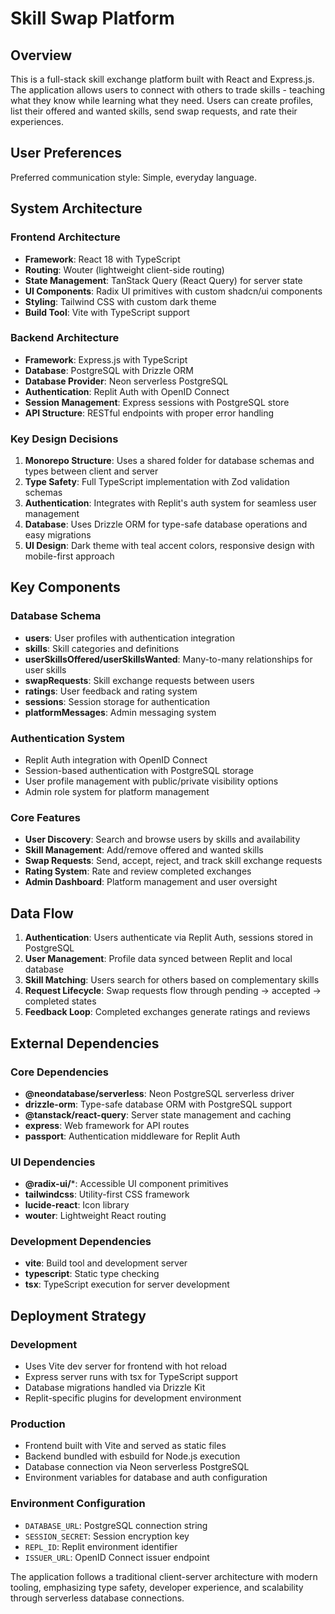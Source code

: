 # Skill Swap Platform

## Overview

This is a full-stack skill exchange platform built with React and Express.js. The application allows users to connect with others to trade skills - teaching what they know while learning what they need. Users can create profiles, list their offered and wanted skills, send swap requests, and rate their experiences.

## User Preferences

Preferred communication style: Simple, everyday language.

## System Architecture

### Frontend Architecture
- **Framework**: React 18 with TypeScript
- **Routing**: Wouter (lightweight client-side routing)
- **State Management**: TanStack Query (React Query) for server state
- **UI Components**: Radix UI primitives with custom shadcn/ui components
- **Styling**: Tailwind CSS with custom dark theme
- **Build Tool**: Vite with TypeScript support

### Backend Architecture
- **Framework**: Express.js with TypeScript
- **Database**: PostgreSQL with Drizzle ORM
- **Database Provider**: Neon serverless PostgreSQL
- **Authentication**: Replit Auth with OpenID Connect
- **Session Management**: Express sessions with PostgreSQL store
- **API Structure**: RESTful endpoints with proper error handling

### Key Design Decisions
1. **Monorepo Structure**: Uses a shared folder for database schemas and types between client and server
2. **Type Safety**: Full TypeScript implementation with Zod validation schemas
3. **Authentication**: Integrates with Replit's auth system for seamless user management
4. **Database**: Uses Drizzle ORM for type-safe database operations and easy migrations
5. **UI Design**: Dark theme with teal accent colors, responsive design with mobile-first approach

## Key Components

### Database Schema
- **users**: User profiles with authentication integration
- **skills**: Skill categories and definitions
- **userSkillsOffered/userSkillsWanted**: Many-to-many relationships for user skills
- **swapRequests**: Skill exchange requests between users
- **ratings**: User feedback and rating system
- **sessions**: Session storage for authentication
- **platformMessages**: Admin messaging system

### Authentication System
- Replit Auth integration with OpenID Connect
- Session-based authentication with PostgreSQL storage
- User profile management with public/private visibility options
- Admin role system for platform management

### Core Features
- **User Discovery**: Search and browse users by skills and availability
- **Skill Management**: Add/remove offered and wanted skills
- **Swap Requests**: Send, accept, reject, and track skill exchange requests
- **Rating System**: Rate and review completed exchanges
- **Admin Dashboard**: Platform management and user oversight

## Data Flow

1. **Authentication**: Users authenticate via Replit Auth, sessions stored in PostgreSQL
2. **User Management**: Profile data synced between Replit and local database
3. **Skill Matching**: Users search for others based on complementary skills
4. **Request Lifecycle**: Swap requests flow through pending → accepted → completed states
5. **Feedback Loop**: Completed exchanges generate ratings and reviews

## External Dependencies

### Core Dependencies
- **@neondatabase/serverless**: Neon PostgreSQL serverless driver
- **drizzle-orm**: Type-safe database ORM with PostgreSQL support
- **@tanstack/react-query**: Server state management and caching
- **express**: Web framework for API routes
- **passport**: Authentication middleware for Replit Auth

### UI Dependencies
- **@radix-ui/***: Accessible UI component primitives
- **tailwindcss**: Utility-first CSS framework
- **lucide-react**: Icon library
- **wouter**: Lightweight React routing

### Development Dependencies
- **vite**: Build tool and development server
- **typescript**: Static type checking
- **tsx**: TypeScript execution for server development

## Deployment Strategy

### Development
- Uses Vite dev server for frontend with hot reload
- Express server runs with tsx for TypeScript support
- Database migrations handled via Drizzle Kit
- Replit-specific plugins for development environment

### Production
- Frontend built with Vite and served as static files
- Backend bundled with esbuild for Node.js execution
- Database connection via Neon serverless PostgreSQL
- Environment variables for database and auth configuration

### Environment Configuration
- `DATABASE_URL`: PostgreSQL connection string
- `SESSION_SECRET`: Session encryption key
- `REPL_ID`: Replit environment identifier
- `ISSUER_URL`: OpenID Connect issuer endpoint

The application follows a traditional client-server architecture with modern tooling, emphasizing type safety, developer experience, and scalability through serverless database connections.
